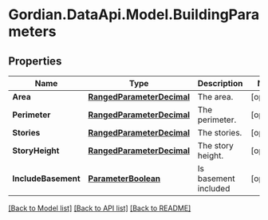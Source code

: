 # Gordian.DataApi.Model.BuildingParameters
## Properties

Name | Type | Description | Notes
------------ | ------------- | ------------- | -------------
**Area** | [**RangedParameterDecimal**](RangedParameterDecimal.md) | The area. | [optional] 
**Perimeter** | [**RangedParameterDecimal**](RangedParameterDecimal.md) | The perimeter. | [optional] 
**Stories** | [**RangedParameterDecimal**](RangedParameterDecimal.md) | The stories. | [optional] 
**StoryHeight** | [**RangedParameterDecimal**](RangedParameterDecimal.md) | The story height. | [optional] 
**IncludeBasement** | [**ParameterBoolean**](ParameterBoolean.md) | Is basement included | [optional] 

[[Back to Model list]](../README.md#documentation-for-models) [[Back to API list]](../README.md#documentation-for-api-endpoints) [[Back to README]](../README.md)


